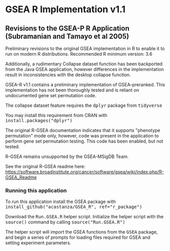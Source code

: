# GSEA R Implementation v1.1
## Revisions to the GSEA-P R Application (Subramanian and Tamayo et al 2005)

Preliminary revisions to the original GSEA implementation in R to enable it to run on modern R distributions.
Recommended R minimum version: 3.6

Additionally, a rudimentary Collapse dataset function has been backported from the Java GSEA application, however differences in the implementation result in inconsistencies with the desktop collapse function.

GSEA-R v1.1 contains a preliminary implementation of GSEA-preranked. This implementation has not been thoroughly tested and is reliant on undocumented gene set permutation code.

The collapse dataset feature requires the <tt>dplyr</tt> package from <tt>tidyverse</tt>

You may install this requirement from CRAN with <tt>install.packages("dplyr")</tt>

The original R-GSEA documentation indicates that it supports "phenotype permutation" mode only, however, code was present in the application to perform gene set permutation testing. This code has been enabled, but not tested.

R-GSEA remains unsupported by the GSEA-MSigDB Team.

See the original R-GSEA readme here: https://software.broadinstitute.org/cancer/software/gsea/wiki/index.php/R-GSEA_Readme

### Running this application
To run this application install the GSEA package with <tt>install_github("acastanza/GSEA_R", ref="r_package")</tt>

Download the <tt>Run.GSEA.R</tt> helper script.
Initialize the helper script with the <tt>source()</tt> command by calling <tt>source("Run.GSEA.R")</tt>

The helper script will import the GSEA functions from the <tt>GSEA</tt> package, and begin a series of prompts for loading files required for GSEA and setting experiment parameters.
